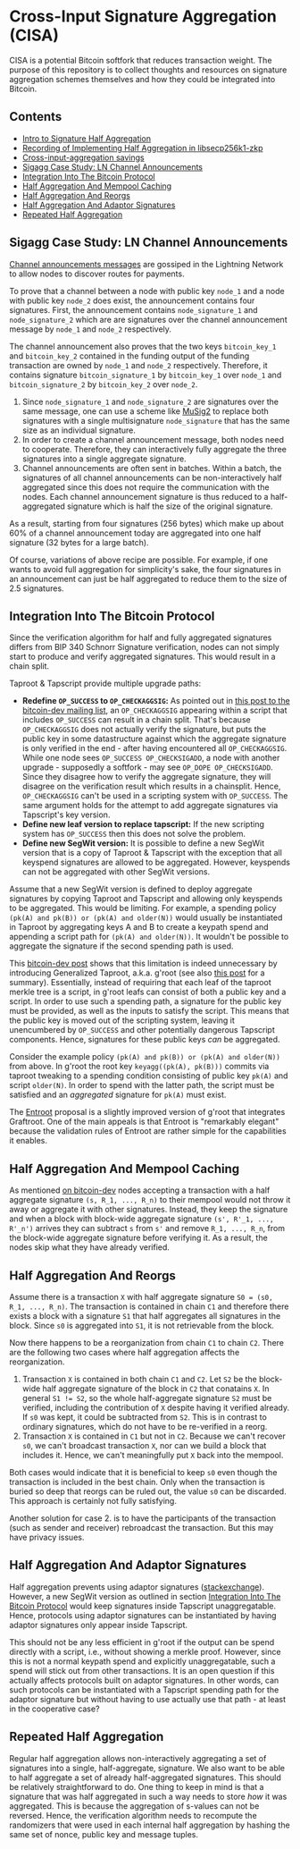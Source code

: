 # Cross-Input Signature Aggregation (CISA)

CISA is a potential Bitcoin softfork that reduces transaction weight. The purpose of this repository is to collect thoughts and resources on signature aggregation schemes themselves and how they could be integrated into Bitcoin.

## Contents

- [Intro to Signature Half Aggregation](slides/2021-Q2-halfagg-impl.org)
- [Recording of Implementing Half Aggregation in libsecp256k1-zkp](https://www.youtube.com/watch?v=Dns_9jaNPNk)
- [Cross-input-aggregation savings](savings.org)
- [Sigagg Case Study: LN Channel Announcements](#sigagg-case-study-ln-channel-announcements)
- [Integration Into The Bitcoin Protocol](#integration-into-the-bitcoin-protocol)
- [Half Aggregation And Mempool Caching](#half-aggregation-and-mempool-caching)
- [Half Aggregation And Reorgs](#half-aggregation-and-reorgs)
- [Half Aggregation And Adaptor Signatures](#half-aggregation-and-adaptor-signatures)
- [Repeated Half Aggregation](#repeated-half-aggregation)


## Sigagg Case Study: LN Channel Announcements

[Channel announcements messages](https://github.com/lightningnetwork/lightning-rfc/blob/master/07-routing-gossip.md#the-channel_announcement-message) are gossiped in the Lightning Network to allow nodes to discover routes for payments.

To prove that a channel between a node with public key `node_1` and a node with public key `node_2` does exist, the announcement contains four signatures.
First, the announcement contains `node_signature_1` and `node_signature_2` which are are signatures over the channel announcement message by `node_1` and `node_2` respectively.

The channel announcement also proves that the two keys `bitcoin_key_1` and `bitcoin_key_2` contained in the funding output of the funding transaction are owned by `node_1` and `node_2` respectively.
Therefore, it contains signature `bitcoin_signature_1` by `bitcoin_key_1` over `node_1` and `bitcoin_signature_2` by `bitcoin_key_2` over `node_2`.

1. Since `node_signature_1` and `node_signature_2` are signatures over the same message, one can use a scheme like [MuSig2](https://eprint.iacr.org/2020/1261.pdf) to replace both signatures with a single multisignature `node_signature` that has the same size as an individual signature.
2. In order to create a channel announcement message, both nodes need to cooperate.
   Therefore, they can interactively fully aggregate the three signatures into a single aggregate signature.
3. Channel announcements are often sent in batches.
   Within a batch, the signatures of all channel announcements can be non-interactively half aggregated since this does not require the communication with the nodes.
   Each channel announcement signature is thus reduced to a half-aggregated signature which is half the size of the original signature.

As a result, starting from four signatures (256 bytes) which make up about 60% of a channel announcement today are aggregated into one half signature (32 bytes for a large batch).

Of course, variations of above recipe are possible.
For example, if one wants to avoid full aggregation for simplicity's sake, the four signatures in an announcement can just be half aggregated to reduce them to the size of 2.5 signatures.

## Integration Into The Bitcoin Protocol

Since the verification algorithm for half and fully aggregated signatures differs from BIP 340 Schnorr Signature verification, nodes can not simply start to produce and verify aggregated signatures.
This would result in a chain split.

Taproot & Tapscript provide multiple upgrade paths:
- **Redefine `OP_SUCCESS` to `OP_CHECKAGGSIG`:**
    As pointed out in [this post to the bitcoin-dev mailing list](https://lists.linuxfoundation.org/pipermail/bitcoin-dev/2018-March/015838.html), an `OP_CHECKAGGSIG` appearing within a script that includes `OP_SUCCESS` can result in a chain split.
    That's because `OP_CHECKAGGSIG` does not actually verify the signature, but puts the public key in some datastructure against which the aggregate signature is only verified in the end - after having encountered all `OP_CHECKAGGSIG`.
    While one node sees `OP_SUCCESS OP_CHECKSIGADD`, a node with another upgrade - supposedly a softfork - may see `OP_DOPE OP_CHECKSIGADD`.
    Since they disagree how to verify the aggregate signature, they will disagree on the verification result which results in a chainsplit.
    Hence, `OP_CHECKAGGSIG` can't be used in a scripting system with `OP_SUCCESS`.
    The same argument holds for the attempt to add aggregate signatures via Tapscript's key version.
- **Define new leaf version to replace tapscript:** If the new scripting system has `OP_SUCCESS` then this does not solve the problem.
- **Define new SegWit version:**
    It is possible to define a new SegWit version that is a copy of Taproot & Tapscript with the exception that all keyspend signatures are allowed to be aggregated.
    However, keyspends can not be aggregated with other SegWit versions.

Assume that a new SegWit version is defined to deploy aggregate signatures by copying Taproot and Tapscript and allowing only keyspends to be aggregated.
This would be limiting.
For example, a spending policy `(pk(A) and pk(B)) or (pk(A) and older(N))` would usually be instantiated in Taproot by aggregating keys A and B to create a keypath spend and appending a script path for `(pk(A) and older(N))`.
It wouldn't be possible to aggregate the signature if the second spending path is used.

This [bitcoin-dev post](https://lists.linuxfoundation.org/pipermail/bitcoin-dev/2018-July/016249.html) shows that this limitation is indeed unnecessary by introducing Generalized Taproot, a.k.a. g'root  (see also [this post](https://lists.linuxfoundation.org/pipermail/bitcoin-dev/2018-October/016461.html) for a summary).
Essentially, instead of requiring that each leaf of the taproot merkle tree is a script, in g'root leafs can consist of both a public key and a script.
In order to use such a spending path, a signature for the public key must be provided, as well as the inputs to satisfy the script.
This means that the public key is moved out of the scripting system, leaving it unencumbered by `OP_SUCCESS` and other potentially dangerous Tapscript components.
Hence, signatures for these public keys _can_ be aggregated.

Consider the example policy `(pk(A) and pk(B)) or (pk(A) and older(N))` from above.
In g'root the root key `keyagg((pk(A), pk(B)))` commits via taproot tweaking to a spending condition consisting of public key `pk(A)` and script `older(N)`.
In order to spend with the latter path, the script must be satisfied and an _aggregated_ signature for `pk(A)` must exist.

The [Entroot](https://gist.github.com/sipa/ca1502f8465d0d5032d9dd2465f32603) proposal is a slightly improved version of g'root that integrates Graftroot.
One of the main appeals is that Entroot is "remarkably elegant" because the validation rules of Entroot are rather simple for the capabilities it enables.

## Half Aggregation And Mempool Caching

As mentioned [on bitcoin-dev](https://lists.linuxfoundation.org/pipermail/bitcoin-dev/2017-May/014308.html) nodes accepting a transaction with a half aggregate signature `(s, R_1, ..., R_n)` to their mempool would not throw it away or aggregate it with other signatures.
Instead, they keep the signature and when a block with block-wide aggregate signature `(s', R'_1, ..., R'_n')` arrives they can subtract `s` from `s'` and remove `R_1, ..., R_n`, from the block-wide aggregate signature before verifying it.
As a result, the nodes skip what they have already verified.

## Half Aggregation And Reorgs

Assume there is a transaction `X` with half aggregate signature `S0 = (s0, R_1, ..., R_n)`.
The transaction is contained in chain `C1` and therefore there exists a block with a signature `S1` that half aggregates all signatures in the block.
Since `s0` is aggregated into `S1`, it is not retrievable from the block.

Now there happens to be a reorganization from chain `C1` to chain `C2`.
There are the following two cases where half aggregation affects the reorganization.

1. Transaction `X` is contained in both chain `C1` and `C2`.
   Let `S2` be the block-wide half aggregate signature of the block in `C2` that conatains `X`.
   In general `S1 != S2`, so the whole half-aggregate signature `S2` must be verified, including the contribution of `X` despite having it verified already.
   If `s0` was kept, it could be subtracted from `S2`.
   This is in contrast to ordinary signatures, which do not have to be re-verified in a reorg.
2. Transaction `X` is contained in `C1` but not in `C2`.
   Because we can't recover `s0`, we can't broadcast transaction `X`, nor can we build a block that includes it.
   Hence, we can't meaningfully put `X` back into the mempool.

Both cases would indicate that it is beneficial to keep `s0` even though the transaction is included in the best chain.
Only when the transaction is buried so deep that reorgs can be ruled out, the value `s0` can be discarded.
This approach is certainly not fully satisfying.

Another solution for case 2. is to have the participants of the transaction (such as sender and receiver) rebroadcast the transaction.
But this may have privacy issues.

## Half Aggregation And Adaptor Signatures

Half aggregation prevents using adaptor signatures ([stackexchange](https://bitcoin.stackexchange.com/questions/107196/why-does-blockwide-signature-aggregation-prevent-adaptor-signatures)).
However, a new SegWit version as outlined in section [Integration Into The Bitcoin Protocol](#integration-into-the-bitcoin-protocol) would keep signatures inside Tapscript unaggregatable.
Hence, protocols using adaptor signatures can be instantiated by having adaptor signatures only appear inside Tapscript.

This should not be any less efficient in g'root if the output can be spend directly with a script, i.e., without showing a merkle proof.
However, since this is not a normal keypath spend and explicitly unaggregatable, such a spend will stick out from other transactions.
It is an open question if this actually affects protocols built on adaptor signatures.
In other words, can such protocols can be instantiated with a Tapscript spending path for the adaptor signature but without having to use actually use that path - at least in the cooperative case?

## Repeated Half Aggregation

Regular half aggregation allows non-interactively aggregating a set of signatures into a single, half-aggregate, signature.
We also want to be able to half aggregate a set of already half-aggregated signatures.
This should be relatively straightforward to do.
One thing to keep in mind is that a signature that was half aggregated in such a way needs to store _how_ it was aggregated.
This is because the aggregation of s-values can not be reversed.
Hence, the verification algorithm needs to recompute the randomizers that were used in each internal half aggregation by hashing the same set of nonce, public key and message tuples.



